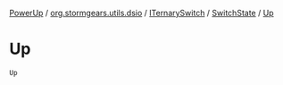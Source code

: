 [PowerUp](../../../index.md) / [org.stormgears.utils.dsio](../../index.md) / [ITernarySwitch](../index.md) / [SwitchState](index.md) / [Up](./-up.md)

# Up

`Up`